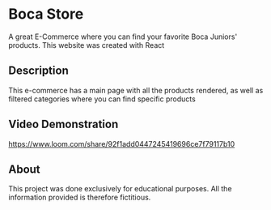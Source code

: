 # Boca Store
A great E-Commerce where you can find your favorite Boca Juniors' products. This website was created with React
## Description
This e-commerce has a main page with all the products rendered, as well as filtered categories where you can find specific products

## Video Demonstration
https://www.loom.com/share/92f1add0447245419696ce7f79117b10

## About
This project was done exclusively for educational purposes. All the information provided is therefore fictitious.
